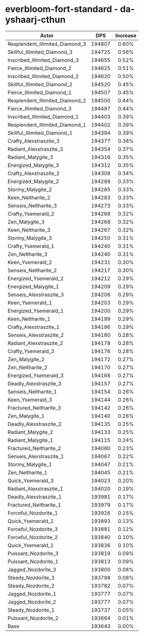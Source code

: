 # everbloom-fort-standard - da-yshaarj-cthun
| Actor | DPS | Increase |
|---|:---:|:---:|
|Resplendent_Illimited_Diamond_3|194807|0.60%|
|Skillful_Illimited_Diamond_3|194725|0.56%|
|Inscribed_Illimited_Diamond_3|194655|0.52%|
|Fierce_Illimited_Diamond_2|194625|0.51%|
|Inscribed_Illimited_Diamond_2|194620|0.50%|
|Skillful_Illimited_Diamond_2|194520|0.45%|
|Fierce_Illimited_Diamond_1|194507|0.45%|
|Resplendent_Illimited_Diamond_2|194500|0.44%|
|Fierce_Illimited_Diamond_3|194497|0.44%|
|Inscribed_Illimited_Diamond_1|194403|0.39%|
|Resplendent_Illimited_Diamond_1|194402|0.39%|
|Skillful_Illimited_Diamond_1|194394|0.39%|
|Crafty_Alexstraszite_3|194377|0.38%|
|Radiant_Alexstraszite_3|194354|0.37%|
|Radiant_Malygite_3|194316|0.35%|
|Energized_Malygite_3|194312|0.35%|
|Crafty_Alexstraszite_2|194308|0.34%|
|Energized_Malygite_2|194288|0.33%|
|Stormy_Malygite_2|194285|0.33%|
|Keen_Neltharite_2|194283|0.33%|
|Senseis_Neltharite_3|194273|0.33%|
|Crafty_Ysemerald_2|194268|0.32%|
|Zen_Malygite_3|194268|0.32%|
|Keen_Neltharite_3|194267|0.32%|
|Stormy_Malygite_3|194250|0.31%|
|Crafty_Ysemerald_1|194240|0.31%|
|Zen_Neltharite_3|194240|0.31%|
|Keen_Ysemerald_2|194231|0.30%|
|Senseis_Neltharite_2|194217|0.30%|
|Energized_Ysemerald_2|194212|0.29%|
|Energized_Malygite_1|194209|0.29%|
|Senseis_Alexstraszite_3|194206|0.29%|
|Keen_Ysemerald_1|194203|0.29%|
|Energized_Ysemerald_1|194200|0.29%|
|Keen_Neltharite_1|194199|0.29%|
|Crafty_Alexstraszite_1|194196|0.29%|
|Senseis_Alexstraszite_2|194180|0.28%|
|Radiant_Alexstraszite_2|194178|0.28%|
|Crafty_Ysemerald_3|194176|0.28%|
|Zen_Malygite_2|194172|0.27%|
|Zen_Neltharite_2|194170|0.27%|
|Energized_Ysemerald_3|194168|0.27%|
|Deadly_Alexstraszite_3|194157|0.27%|
|Senseis_Neltharite_1|194154|0.26%|
|Keen_Ysemerald_3|194144|0.26%|
|Fractured_Neltharite_3|194142|0.26%|
|Zen_Malygite_1|194140|0.26%|
|Deadly_Alexstraszite_2|194135|0.25%|
|Radiant_Malygite_2|194133|0.25%|
|Radiant_Malygite_1|194115|0.24%|
|Fractured_Neltharite_2|194080|0.23%|
|Senseis_Alexstraszite_1|194067|0.22%|
|Stormy_Malygite_1|194047|0.21%|
|Zen_Neltharite_1|194045|0.21%|
|Quick_Ysemerald_3|194023|0.20%|
|Radiant_Alexstraszite_1|194020|0.19%|
|Deadly_Alexstraszite_1|193981|0.17%|
|Fractured_Neltharite_1|193979|0.17%|
|Forceful_Nozdorite_1|193926|0.15%|
|Quick_Ysemerald_2|193893|0.13%|
|Forceful_Nozdorite_3|193881|0.12%|
|Forceful_Nozdorite_2|193840|0.10%|
|Quick_Ysemerald_1|193836|0.10%|
|Puissant_Nozdorite_3|193819|0.09%|
|Puissant_Nozdorite_1|193813|0.09%|
|Jagged_Nozdorite_3|193800|0.08%|
|Steady_Nozdorite_3|193798|0.08%|
|Steady_Nozdorite_2|193782|0.07%|
|Jagged_Nozdorite_1|193777|0.07%|
|Jagged_Nozdorite_2|193777|0.07%|
|Steady_Nozdorite_1|193737|0.05%|
|Puissant_Nozdorite_2|193664|0.01%|
|Base|193643|0.00%|
